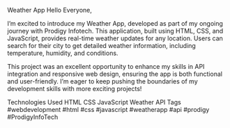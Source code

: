 Weather App
Hello Everyone,

I’m excited to introduce my Weather App, developed as part of my ongoing journey with Prodigy Infotech. This application, built using HTML, CSS, and JavaScript, provides real-time weather updates for any location. Users can search for their city to get detailed weather information, including temperature, humidity, and conditions.

This project was an excellent opportunity to enhance my skills in API integration and responsive web design, ensuring the app is both functional and user-friendly. I’m eager to keep pushing the boundaries of my development skills with more exciting projects!

Technologies Used
HTML
CSS
JavaScript
Weather API
Tags
#webdevelopment #html #css #javascript #weatherapp #api #prodigy #ProdigyInfoTech

